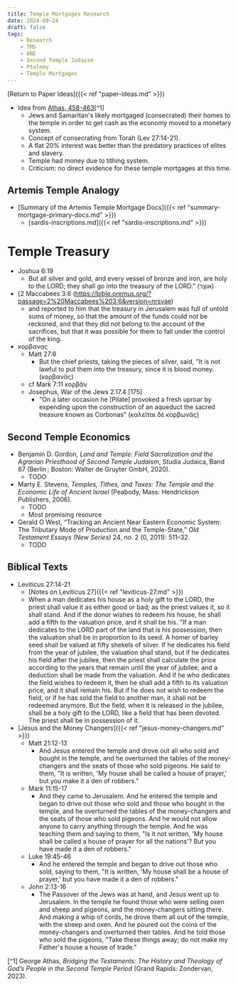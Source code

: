 ```yaml
---
title: Temple Mortgages Research
date: 2024-09-24
draft: false
tags:
    - Research
    - TMS
    - ANE
    - Second Temple Judaism
    - Ptolemy
    - Temple Mortgages
---
```


[Return to Paper Ideas]({{< ref "paper-ideas.md" >}})

- Idea from [Athas, 458-463](https://www.everand.com/read/732669995/Bridging-the-Testaments-The-History-and-Theology-of-God-s-People-in-the-Second-Temple-Period)[^1]
    - Jews and Samaritan's likely mortgaged (consecrated) their homes to the temple in order to get cash as the economy moved to a monetary system. 
    - Concept of consecrating from Torah (Lev 27:14-21). 
    - A flat 20% interest was better than the predatory practices of elites and slavery.
    - Temple had money due to tithing system.
    - Criticism: no direct evidence for these temple mortgages at this time.

## Artemis Temple Analogy
- [Summary of the Artemis Temple Mortgage Docs]({{< ref "summary-mortgage-primary-docs.md" >}})
    - [sardis-inscriptions.md]({{< ref "sardis-inscriptions.md" >}})

# Temple Treasury
- Joshua 6:19
    - But all silver and gold, and every vessel of bronze and iron, are holy to the LORD; they shall go into the treasury of the LORD." (<span class="hebrew">אוֹצָר</span>)
- [2 Maccabees 3:6 (https://bible.oremus.org/?passage=2%20Maccabees%203:6&version=nrsvae)
    - and reported to him that the treasury in Jerusalem was full of untold sums of money, so that the amount of the funds could not be reckoned, and that they did not belong to the account of the sacrifices, but that it was possible for them to fall under the control of the king.
- κορβανας
    - Matt 27:6
        - But the chief priests, taking the pieces of silver, said, "It is not lawful to put them into the treasury, since it is blood money. (κορβανᾶς)
    - cf Mark 7:11 κορβᾶν
    - Josephus, War of the Jews 2.17.4 [175]
        - "On a later occasion he [Pilate] provoked a fresh uproar by expending upon the construction of an aqueduct the sacred treasure known as Corbonas" (καλεῖται δὲ κορβωνᾶς)

## Second Temple Economics
- Benjamin D. Gordon, <i>Land and Temple: Field Sacralization and the Agrarian Priesthood of Second Temple Judaism</i>, Studia Judaica, Band 87 (Berlin ; Boston: Walter de Gruyter GmbH, 2020).
    - TODO
- Marty E. Stevens, <i>Temples, Tithes, and Taxes: The Temple and the Economic Life of Ancient Israel</i> (Peabody, Mass: Hendrickson Publishers, 2006).
    - TODO
    - Most promising resource
- Gerald O West, “Tracking an Ancient Near Eastern Economic System: The Tributary Mode of Production and the Temple-State,” <i>Old Testament Essays (New Series)</i> 24, no. 2 (0, 2011): 511–32.
    - TODO



## Biblical Texts
- Leviticus 27:14-21
    - [Notes on Leviticus 27]({{< ref "leviticus-27.md" >}})
    - When a man dedicates his house as a holy gift to the LORD, the priest shall value it as either good or bad; as the priest values it, so it shall stand. And if the donor wishes to redeem his house, he shall add a fifth to the valuation price, and it shall be his. "If a man dedicates to the LORD part of the land that is his possession, then the valuation shall be in proportion to its seed. A homer of barley seed shall be valued at fifty shekels of silver. If he dedicates his field from the year of jubilee, the valuation shall stand, but if he dedicates his field after the jubilee, then the priest shall calculate the price according to the years that remain until the year of jubilee, and a deduction shall be made from the valuation. And if he who dedicates the field wishes to redeem it, then he shall add a fifth to its valuation price, and it shall remain his. But if he does not wish to redeem the field, or if he has sold the field to another man, it shall not be redeemed anymore. But the field, when it is released in the jubilee, shall be a holy gift to the LORD, like a field that has been devoted. The priest shall be in possession of it.
- [Jesus and the Money Changers]({{< ref "jesus-money-changers.md" >}})
    - Matt 21:12-13
        - And Jesus entered the temple and drove out all who sold and bought in the temple, and he overturned the tables of the money-changers and the seats of those who sold pigeons. He said to them, "It is written, 'My house shall be called a house of prayer,' but you make it a den of robbers."
    - Mark 11:15-17
        - And they came to Jerusalem. And he entered the temple and began to drive out those who sold and those who bought in the temple, and he overturned the tables of the money-changers and the seats of those who sold pigeons. And he would not allow anyone to carry anything through the temple. And he was teaching them and saying to them, "Is it not written, 'My house shall be called a house of prayer for all the nations'? But you have made it a den of robbers."
    - Luke 19:45-46
        - And he entered the temple and began to drive out those who sold, saying to them, "It is written, 'My house shall be a house of prayer,' but you have made it a den of robbers."
    - John 2:13-16
        - The Passover of the Jews was at hand, and Jesus went up to Jerusalem. In the temple he found those who were selling oxen and sheep and pigeons, and the money-changers sitting there. And making a whip of cords, he drove them all out of the temple, with the sheep and oxen. And he poured out the coins of the money-changers and overturned their tables. And he told those who sold the pigeons, "Take these things away; do not make my Father's house a house of trade."



[^1] George Athas, <i>Bridging the Testaments: The History and Theology of God’s People in the Second Temple Period</i> (Grand Rapids: Zondervan, 2023).


